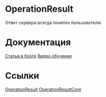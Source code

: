 # OperationResult
Ответ сервера всегда понятен пользователю

# Документация
[Статья в блоге](https://www.calabonga.net/blog/post/operationresult-otvet-servera-vsegda-ponyaten-polzovatelyu)
[Видео обучение](https://www.youtube.com/watch?v=VAJeYR-YAI4)

# Ссылки
[OperationResult](https://www.nuget.org/packages/OperationResult)
[OperationResultCore](https://www.nuget.org/packages/OperationResultCore)
